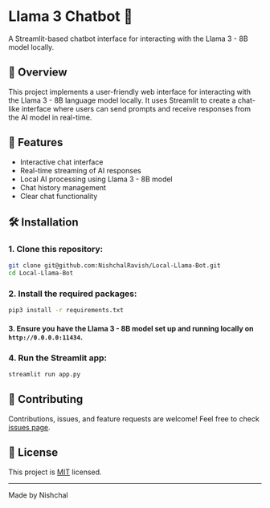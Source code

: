 # Llama 3 Chatbot 🦙

A Streamlit-based chatbot interface for interacting with the Llama 3 - 8B model locally.

## 🌟 Overview

This project implements a user-friendly web interface for interacting with the Llama 3 - 8B language model locally. It uses Streamlit to create a chat-like interface where users can send prompts and receive responses from the AI model in real-time. 

## 🚀 Features
- Interactive chat interface
- Real-time streaming of AI responses
- Local AI processing using Llama 3 - 8B model
- Chat history management
- Clear chat functionality

## 🛠 Installation

### 1. Clone this repository:

```bash
git clone git@github.com:NishchalRavish/Local-Llama-Bot.git
cd Local-Llama-Bot
```

### 2. Install the required packages:

```bash
pip3 install -r requirements.txt
```

#### 3. Ensure you have the Llama 3 - 8B model set up and running locally on `http://0.0.0.0:11434`.

### 4. Run the Streamlit app:

```bash
streamlit run app.py
```

## 🤝 Contributing

Contributions, issues, and feature requests are welcome! Feel free to check [issues page](https://github.com/NishchalRavish/Local-Llama-Bot/issues).

## 📄 License

This project is [MIT](https://choosealicense.com/licenses/mit/) licensed.

---

Made by Nishchal